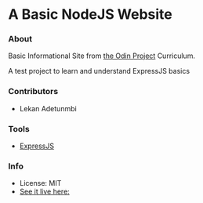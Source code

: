 # A Basic NodeJS Website

### About

Basic Informational Site from [the Odin Project](https://www.theodinproject.com/paths/full-stack-javascript/courses/nodejs/lessons/basic-informational-site) Curriculum.

A test project to learn and understand ExpressJS basics

### Contributors

* Lekan Adetunmbi

### Tools

* [ExpressJS](https://expressjs.com)

### Info

* License: MIT
* [See it live here:](https://basic-informational-site.greazleay.repl.co/)